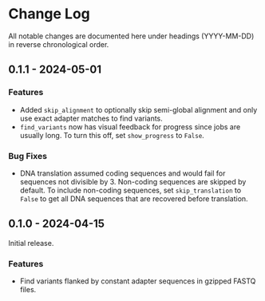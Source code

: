 # Change Log

All notable changes are documented here under headings (YYYY-MM-DD) in reverse
chronological order.

## 0.1.1 - 2024-05-01

### Features

- Added `skip_alignment` to optionally skip semi-global alignment and only
use exact adapter matches to find variants.
- `find_variants` now has visual feedback for progress since jobs are 
    usually long. To turn this off, set `show_progress` to `False`.

### Bug Fixes

- DNA translation assumed coding sequences and would fail for sequences not
    divisible by 3. Non-coding sequences are skipped by default.
    To include non-coding sequences, set `skip_translation` to `False` to get
    all DNA sequences that are recovered before translation.


## 0.1.0 - 2024-04-15

Initial release.

### Features

- Find variants flanked by constant adapter sequences in gzipped FASTQ files.



